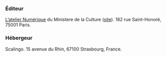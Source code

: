 ### Éditeur

[L’atelier Numérique](https://beta.gouv.fr/startups/?incubateur=culture) du Ministere de la Culture ([site](https://www.culture.gouv.fr)). 182 rue Saint-Honoré, 75001 Paris.

### Hébergeur

Scalingo. 15 avenue du Rhin, 67100 Strasbourg, France.
